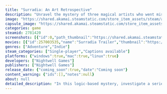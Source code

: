 ```yaml
---
title: "Surradia: An Art Retrospective"
description: "Unravel the mystery of three magical artists who went missing during World War II in this challenging, story-rich deduction game. Explore artworks, letters, photographs, and interviews to answer the question: What really happened to the Surradistes?"
image: "https://shared.akamai.steamstatic.com/store_item_assets/steam/apps/2781420/header.jpg?t=1723152445"
capsule_image: "https://shared.akamai.steamstatic.com/store_item_assets/steam/apps/2781420/capsule_231x87.jpg?t=1723152445"
categories: game
steamid: 2781420
screenshots: [{"id":0,"path_thumbnail":"https://shared.akamai.steamstatic.com/store_item_assets/steam/apps/2781420/ss_03af89a95fa6d2faf62d59871c868d044c3fadd0.600x338.jpg?t=1723152445","path_full":"https://shared.akamai.steamstatic.com/store_item_assets/steam/apps/2781420/ss_03af89a95fa6d2faf62d59871c868d044c3fadd0.1920x1080.jpg?t=1723152445"},{"id":1,"path_thumbnail":"https://shared.akamai.steamstatic.com/store_item_assets/steam/apps/2781420/ss_820810373f01c5ac52ffb4849b0175b566e48670.600x338.jpg?t=1723152445","path_full":"https://shared.akamai.steamstatic.com/store_item_assets/steam/apps/2781420/ss_820810373f01c5ac52ffb4849b0175b566e48670.1920x1080.jpg?t=1723152445"},{"id":2,"path_thumbnail":"https://shared.akamai.steamstatic.com/store_item_assets/steam/apps/2781420/ss_7ce56022168dd70238bbc641aae2c726cd106ea3.600x338.jpg?t=1723152445","path_full":"https://shared.akamai.steamstatic.com/store_item_assets/steam/apps/2781420/ss_7ce56022168dd70238bbc641aae2c726cd106ea3.1920x1080.jpg?t=1723152445"},{"id":3,"path_thumbnail":"https://shared.akamai.steamstatic.com/store_item_assets/steam/apps/2781420/ss_17fd3ca2d03ab5de5209ae4f2ae67f046df6d386.600x338.jpg?t=1723152445","path_full":"https://shared.akamai.steamstatic.com/store_item_assets/steam/apps/2781420/ss_17fd3ca2d03ab5de5209ae4f2ae67f046df6d386.1920x1080.jpg?t=1723152445"},{"id":4,"path_thumbnail":"https://shared.akamai.steamstatic.com/store_item_assets/steam/apps/2781420/ss_e298b82d36c799b4971696961b034e8612b65bfa.600x338.jpg?t=1723152445","path_full":"https://shared.akamai.steamstatic.com/store_item_assets/steam/apps/2781420/ss_e298b82d36c799b4971696961b034e8612b65bfa.1920x1080.jpg?t=1723152445"}]
movies: [{"id":257003535,"name":"Surradia Trailer","thumbnail":"https://shared.akamai.steamstatic.com/store_item_assets/steam/apps/257003535/movie.293x165.jpg?t=1708928628","webm":{"480":"http://video.akamai.steamstatic.com/store_trailers/257003535/movie480_vp9.webm?t=1708928628","max":"http://video.akamai.steamstatic.com/store_trailers/257003535/movie_max_vp9.webm?t=1708928628"},"mp4":{"480":"http://video.akamai.steamstatic.com/store_trailers/257003535/movie480.mp4?t=1708928628","max":"http://video.akamai.steamstatic.com/store_trailers/257003535/movie_max.mp4?t=1708928628"},"highlight":true}]
genres: ["Adventure","Indie"]
steam_categories: ["Single-player","Captions available"]
platforms: {"windows":true,"mac":true,"linux":true}
developers: ["Nightwell Games"]
publishers: ["Nightwell Games"]
release_date: {"coming_soon":true,"date":"Coming soon"}
content_warning: {"ids":[],"notes":null}
about: null
detailed_description: "In this logic-based mystery, investigate a series of museum exhibits, searching paintings, letters, and photographs for clues to solve challenging deduction puzzles. <br><br>Eighty years ago, the magical art movement known as Surradia disappeared along with its creators in the midst of World War II. Piece together a tale of art, love, and magic to answer the question: What really happened to the Surradistes?<br><br>Fans of The Case of the Golden Idol and The Return of the Obra Dinn will enjoy this bold new open-ended deduction game set in the 1930s Paris art scene.<br><br>Features:<br><ul class=\"bb_ul\"><li>12 rooms, each featuring a fill-in-the-blanks deduction puzzle<br></li><li>Beautiful handpainted artworks and digital illustrations<br></li><li>Cel-animated hand-drawn cutscenes<br></li><li>Full voice narration<br></li><li>Original jazz soundtrack<br></li><li>Based on the acclaimed short story &quot;Portrait of Three Women with an Owl&quot; by Gwen C. Katz</li></ul>"
---
```


